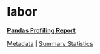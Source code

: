 # labor

[**Pandas Profiling Report**](https://epistasislab.github.io/penn-ml-benchmarks/profile/labor.html)

[Metadata](metadata.yaml) | [Summary Statistics](summary_stats.csv)

